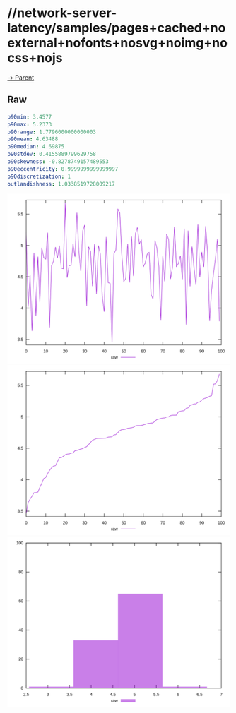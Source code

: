 
# //network-server-latency/samples/pages+cached+noexternal+nofonts+nosvg+noimg+nocss+nojs

[→ Parent](../..)


## Raw


```yaml
p90min: 3.4577
p90max: 5.2373
p90range: 1.7796000000000003
p90mean: 4.63488
p90median: 4.69875
p90stdev: 0.4155889799629758
p90skewness: -0.8278749157489553
p90eccentricity: 0.9999999999999997
p90discretization: 1
outlandishness: 1.0338519728009217

```

![PLOT: raw-values](./raw/values.svg)![PLOT: raw-sorted](./raw/sorted.svg)![PLOT: raw-histogram](./raw/histogram.svg)
